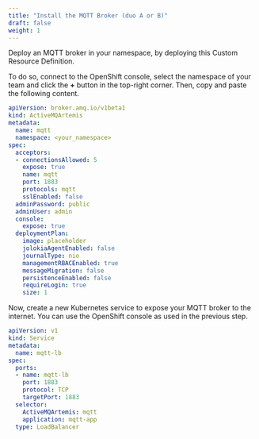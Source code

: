 ```yaml
---
title: "Install the MQTT Broker (duo A or B)"
draft: false
weight: 1
---
```


Deploy an MQTT broker in your namespace, by deploying this Custom Resource Definition.

To do so, connect to the OpenShift console, select the namespace of your team and click the **+** button in the top-right corner.
Then, copy and paste the following content.

```yaml
apiVersion: broker.amq.io/v1beta1
kind: ActiveMQArtemis
metadata:
  name: mqtt
  namespace: <your_namespace>
spec:
  acceptors:
  - connectionsAllowed: 5
    expose: true
    name: mqtt
    port: 1883
    protocols: mqtt
    sslEnabled: false
  adminPassword: public
  adminUser: admin
  console:
    expose: true
  deploymentPlan:
    image: placeholder
    jolokiaAgentEnabled: false
    journalType: nio
    managementRBACEnabled: true
    messageMigration: false
    persistenceEnabled: false
    requireLogin: true
    size: 1
```

Now, create a new Kubernetes service to expose your MQTT broker to the internet.
You can use the OpenShift console as used in the previous step.

```yaml
apiVersion: v1
kind: Service
metadata:
  name: mqtt-lb
spec:
  ports:
  - name: mqtt-lb
    port: 1883
    protocol: TCP
    targetPort: 1883
  selector:
    ActiveMQArtemis: mqtt
    application: mqtt-app
  type: LoadBalancer
  ```
